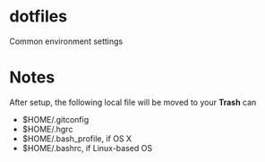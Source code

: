 # dotfiles
Common environment settings

# Notes
After setup, the following local file will be moved to your __Trash__ can
- $HOME/.gitconfig
- $HOME/.hgrc
- $HOME/.bash_profile, if OS X
- $HOME/.bashrc, if Linux-based OS
